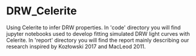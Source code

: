 # DRW_Celerite
Using Celerite to infer DRW properties. In 'code' directory you will find jupyter notebooks used to develop fitting simulated DRW light curves with Celerite. 
In 'report' directory you will find the report mainly describing our research inspired by Kozłowski 2017 and MacLeod 2011. 
